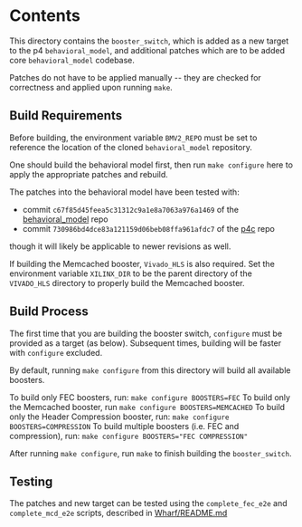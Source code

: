 # Contents

This directory contains the `booster_switch`, which is added as a new target
to the p4 `behavioral_model`, and additional patches which are to be
added core `behavioral_model` codebase.

Patches do not have to be applied manually -- they are checked for correctness
and applied upon running `make`.


## Build Requirements

Before building, the environment variable `BMV2_REPO` must be set to reference
the location of the cloned `behavioral_model` repository.

One should build the behavioral model first, then run `make configure` here
to apply the appropriate patches and rebuild.

The patches into the behavioral model have been tested with:
* commit `c67f85d45feea5c31312c9a1e8a7063a976a1469` of the [behavioral_model](https://github.com/p4lang/behavioral-model/) repo
* commit `730986bd4dce83a121159d06beb08ffa961afdc7` of the [p4c](https://github.com/p4lang/p4c) repo

though it will likely be applicable to newer revisions as well.

If building the Memcached booster, `Vivado_HLS` is also required.
Set the environment variable `XILINX_DIR` to be the parent directory
of the `VIVADO_HLS` directory to properly build the Memcached booster.


## Build Process

The first time that you are building the booster switch, `configure` must be provided
as a target (as below). Subsequent times, building will be faster with `configure` excluded.

By default, running `make configure` from this directory will build all available boosters.

To build only FEC boosters, run:
`make configure BOOSTERS=FEC`
To build only the Memcached booster, run
`make configure BOOSTERS=MEMCACHED`
To build only the Header Compression booster, run:
`make configure BOOSTERS=COMPRESSION`
To build multiple boosters (i.e. FEC and compression), run:
`make configure BOOSTERS="FEC COMPRESSION"`

After running `make configure`, run `make` to finish building the `booster_switch`.

## Testing

The patches and new target can be tested using the `complete_fec_e2e` and
`complete_mcd_e2e` scripts, described in [Wharf/README.md](../../Wharf/README.md)
